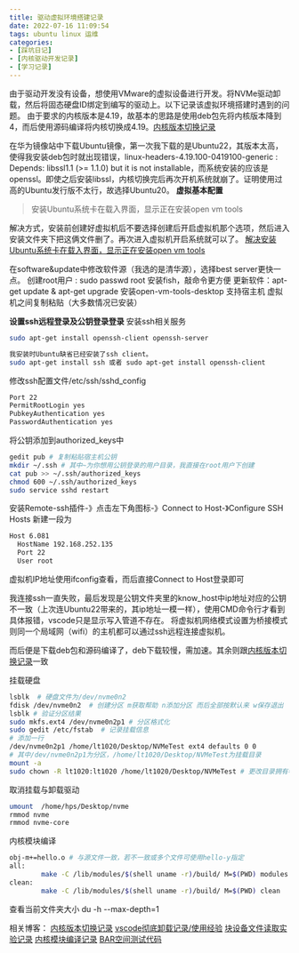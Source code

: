 ```yaml
---
title: 驱动虚拟环境搭建记录
date: 2022-07-16 11:09:54
tags: ubuntu linux 运维
categories: 
- [踩坑日记] 
- [内核驱动开发记录]
- [学习记录]
---
```

<meta name="referrer" content="no-referrer" />


由于驱动开发没有设备，想使用VMware的虚拟设备进行开发。将NVMe驱动卸载，然后将固态硬盘ID绑定到编写的驱动上。以下记录该虚拟环境搭建时遇到的问题。
由于要求的内核版本是4.19，故基本的思路是使用deb包先将内核版本降到4，而后使用源码编译将内核切换成4.19。[内核版本切换记录](https://www.jiasun.top/blog/%E5%86%85%E6%A0%B8%E7%89%88%E6%9C%AC%E5%88%87%E6%8D%A2%E8%AE%B0%E5%BD%95.html)

在华为镜像站中下载Ubuntu镜像，第一次我下载的是Ubuntu22，其版本太高，使得我安装deb包时就出现错误，linux-headers-4.19.100-0419100-generic : Depends: libssl1.1 (>= 1.1.0) but it is not installable，而系统安装的应该是openssl。即使之后安装libssl，内核切换完后再次开机系统就崩了。证明使用过高的Ubuntu发行版不太行，故选择Ubuntu20。
**虚拟基本配置**

> 安装Ubuntu系统卡在载入界面，显示正在安装open vm tools

解决方式，安装前创建好虚拟机后不要选择创建后开启虚拟机那个选项，然后进入安装文件夹下把这俩文件删了。再次进入虚拟机开启系统就可以了。
[解决安装Ubuntu系统卡在载入界面，显示正在安装open vm tools](https://blog.csdn.net/li561999181/article/details/113241283)

在software&update中修改软件源（我选的是清华源），选择best server更快一点。
创建root用户 : sudo passwd root 
安装fish，敲命令更方便
更新软件：apt-get update & apt-get upgrade
安装open-vm-tools-desktop 支持宿主机 虚拟机之间复制粘贴（大多数情况已安装）

**设置ssh远程登录及公钥登录登录**
安装ssh相关服务

```bash
sudo apt-get install openssh-client openssh-server 

我安装时Ubuntu缺省已经安装了ssh client。
sudo apt-get install ssh 或者 sudo apt-get install openssh-client
```

修改ssh配置文件/etc/ssh/sshd_config

```bash
Port 22
PermitRootLogin yes
PubkeyAuthentication yes
PasswordAuthentication yes
```

将公钥添加到authorized_keys中

```bash
gedit pub # 复制粘贴宿主机公钥
mkdir ~/.ssh # 其中~为你想用公钥登录的用户目录，我直接在root用户下创建
cat pub >> ~/.ssh/authorized_keys
chmod 600 ~/.ssh/authorized_keys
sudo service sshd restart
```

安装Remote-ssh插件-》点击左下角图标-》Connect to Host-》Configure SSH Hosts
新建一段为

```bash
Host 6.081
  HostName 192.168.252.135
  Port 22
  User root
```
虚拟机IP地址使用ifconfig查看，而后直接Connect to Host登录即可

我连接ssh一直失败，最后发现是公钥文件夹里的know_host中ip地址对应的公钥不一致（上次连Ubuntu22带来的，其ip地址一模一样），使用CMD命令行才看到具体报错，vscode只是显示写入管道不存在。
将虚拟机网络模式设置为桥接模式则同一个局域网（wifi）的主机都可以通过ssh远程连接虚拟机。


而后便是下载deb包和源码编译了，deb下载较慢，需加速。其余则跟[内核版本切换记录](https://www.jiasun.top/blog/%E5%86%85%E6%A0%B8%E7%89%88%E6%9C%AC%E5%88%87%E6%8D%A2%E8%AE%B0%E5%BD%95.html)一致

挂载硬盘
```bash
lsblk  # 硬盘文件为/dev/nvme0n2 
fdisk /dev/nvme0n2  # 创建分区 m获取帮助 n添加分区 而后全部按默认来 w保存退出
lsblk # 验证分区结果
sudo mkfs.ext4 /dev/nvme0n2p1 # 分区格式化
sudo gedit /etc/fstab  # 记录挂载信息
# 添加一行
/dev/nvme0n2p1 /home/lt1020/Desktop/NVMeTest ext4 defaults 0 0
# 其中/dev/nvme0n2p1为分区，/home/lt1020/Desktop/NVMeTest为挂载目录
mount -a
sudo chown -R lt1020:lt1020 /home/lt1020/Desktop/NVMeTest # 更改目录拥有者，使其可以随意访问（可选）
```
取消挂载与卸载驱动
```bash
umount  /home/hps/Desktop/nvme
rmmod nvme
rmmod nvme-core
```
内核模块编译
```bash
obj-m+=hello.o # 与源文件一致，若不一致或多个文件可使用hello-y指定
all:
        make -C /lib/modules/$(shell uname -r)/build/ M=$(PWD) modules
clean:
        make -C /lib/modules/$(shell uname -r)/build/ M=$(PWD) clean
```
查看当前文件夹大小
du -h --max-depth=1

相关博客：
[内核版本切换记录](https://www.jiasun.top/blog/%E5%86%85%E6%A0%B8%E7%89%88%E6%9C%AC%E5%88%87%E6%8D%A2%E8%AE%B0%E5%BD%95.html)
[vscode彻底卸载记录/使用经验](https://www.jiasun.top/blog/vscode%E5%BD%BB%E5%BA%95%E5%8D%B8%E8%BD%BD%E8%AE%B0%E5%BD%95!%E4%BD%BF%E7%94%A8%E7%BB%8F%E9%AA%8C.html)
[块设备文件读取实验记录](https://www.jiasun.top/blog/%E5%9D%97%E8%AE%BE%E5%A4%87%E6%96%87%E4%BB%B6%E8%AF%BB%E5%8F%96%E5%AE%9E%E9%AA%8C%E8%AE%B0%E5%BD%95.html)
[内核模块编译记录](https://www.jiasun.top/blog/%E5%86%85%E6%A0%B8%E6%A8%A1%E5%9D%97%E7%BC%96%E8%AF%91%E8%AE%B0%E5%BD%95.html)
[BAR空间测试代码](https://www.jiasun.top/blog/BAR%E7%A9%BA%E9%97%B4%E6%B5%8B%E8%AF%95%E4%BB%A3%E7%A0%81.html)
